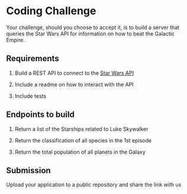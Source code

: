 # Coding Challenge

Your challenge, should you choose to accept it, is to build a server that queries the Star Wars API for information on how to beat the Galactic Empire.

## Requirements

1. Build a REST API to connect to the [Star Wars API](https://swapi.dev/documentation#intro)

2. Include a readme on how to interact with the API

3. Include tests

## Endpoints to build

1. Return a list of the Starships related to Luke Skywalker

2. Return the classification of all species in the 1st episode

3. Return the total population of all planets in the Galaxy

## Submission

Upload your application to a public repository and share the link with us

